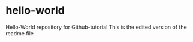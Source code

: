# hello-world
Hello-World repository for Github-tutorial
This is the edited version of the readme file
